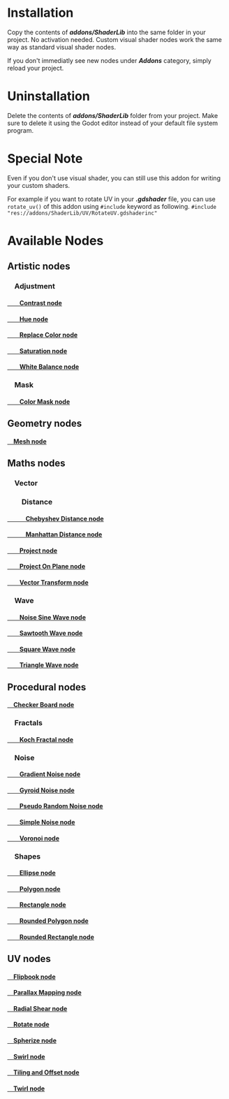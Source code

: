 # Installation
Copy the contents of **_addons/ShaderLib_** into the same folder in your project. No activation needed. Custom visual shader nodes work the same way as standard visual shader nodes.

If you don't immediatly see new nodes under **_Addons_** category, simply reload your project.
# Uninstallation
Delete the contents of **_addons/ShaderLib_** folder from your project. Make sure to delete it using the Godot editor instead of your default file system program.
# Special Note
Even if you don't use visual shader, you can still use this addon for writing your custom shaders.

For example if you want to rotate UV in your **_.gdshader_** file, you can use `rotate_uv()` of this addon using `#include` keyword as following.
`#include "res://addons/ShaderLib/UV/RotateUV.gdshaderinc"`
# Available Nodes
<h2>Artistic nodes</h2>

<h3>&emsp;Adjustment</h3>

<h4><a href="/documentation/Nodes/Artistic/Adjustment/ContrastNode.md">&emsp;&emsp;Contrast node</a></h4>
<h4><a href="/documentation/Nodes/Artistic/Adjustment/HueNode.md">&emsp;&emsp;Hue node</a></h4>
<h4><a href="/documentation/Nodes/Artistic/Adjustment/ReplaceColorNode.md">&emsp;&emsp;Replace Color node</a></h4>
<h4><a href="/documentation/Nodes/Artistic/Adjustment/SaturationNode.md">&emsp;&emsp;Saturation node</a></h4>
<h4><a href="/documentation/Nodes/Artistic/Adjustment/WhiteBalanceNode.md">&emsp;&emsp;White Balance node</a></h4>

<h3>&emsp;Mask</h3>

<h4><a href="/documentation/Nodes/Artistic/Mask/ColorMaskNode.md">&emsp;&emsp;Color Mask node</a></h4>

<h2>Geometry nodes</h2>

<h4><a href="/documentation/Nodes/Geometry/Mesh.md">&emsp;Mesh node</a></h4>

<h2>Maths nodes</h2>

<h3>&emsp;Vector</h3>

<h3>&emsp;&emsp;Distance</h3>

<h4><a href="/documentation/Nodes/Maths/Vector/Distance/ChebyshevDistance.md">&emsp;&emsp;&emsp;Chebyshev Distance node</a></h4>
<h4><a href="/documentation/Nodes/Maths/Vector/Distance/ManhattanDistance.md">&emsp;&emsp;&emsp;Manhattan Distance node</a></h4>

<h4><a href="/documentation/Nodes/Maths/Vector/Project.md">&emsp;&emsp;Project node</a></h4>
<h4><a href="/documentation/Nodes/Maths/Vector/ProjectOnPlane.md">&emsp;&emsp;Project On Plane node</a></h4>
<h4><a href="/documentation/Nodes/Maths/Vector/VectorTransform.md">&emsp;&emsp;Vector Transform node</a></h4>

<h3>&emsp;Wave</h3>

<h4><a href="/documentation/Nodes/Maths/Wave/NoiseSineWave.md">&emsp;&emsp;Noise Sine Wave node</a></h4>
<h4><a href="/documentation/Nodes/Maths/Wave/SawtoothWave.md">&emsp;&emsp;Sawtooth Wave node</a></h4>
<h4><a href="/documentation/Nodes/Maths/Wave/SquareWave.md">&emsp;&emsp;Square Wave node</a></h4>
<h4><a href="/documentation/Nodes/Maths/Wave/TriangleWave.md">&emsp;&emsp;Triangle Wave node</a></h4>

<h2>Procedural nodes</h2>

<h4><a href="/documentation/Nodes/Procedural/CheckerBoard.md">&emsp;Checker Board node</a></h4>

<h3>&emsp;Fractals</h3>

<h4><a href="/documentation/Nodes/Procedural/Shapes/KochFractal.md">&emsp;&emsp;Koch Fractal node</a></h4>

<h3>&emsp;Noise</h3>

<h4><a href="/documentation/Nodes/Procedural/Noise/GradientNoise.md">&emsp;&emsp;Gradient Noise node</a></h4>
<h4><a href="/documentation/Nodes/Procedural/Noise/GyroidNoise.md">&emsp;&emsp;Gyroid Noise node</a></h4>
<h4><a href="/documentation/Nodes/Procedural/Noise/PseudoRandomNoise.md">&emsp;&emsp;Pseudo Random Noise node</a></h4>
<h4><a href="/documentation/Nodes/Procedural/Noise/SimpleNoise.md">&emsp;&emsp;Simple Noise node</a></h4>
<h4><a href="/documentation/Nodes/Procedural/Noise/Voronoi.md">&emsp;&emsp;Voronoi node</a></h4>

<h3>&emsp;Shapes</h3>

<h4><a href="/documentation/Nodes/Procedural/Shapes/Ellipse.md">&emsp;&emsp;Ellipse node</a></h4>
<h4><a href="/documentation/Nodes/Procedural/Shapes/Polygon.md">&emsp;&emsp;Polygon node</a></h4>
<h4><a href="/documentation/Nodes/Procedural/Shapes/Rectangle.md">&emsp;&emsp;Rectangle node</a></h4>
<h4><a href="/documentation/Nodes/Procedural/Shapes/RoundedPolygon.md">&emsp;&emsp;Rounded Polygon node</a></h4>
<h4><a href="/documentation/Nodes/Procedural/Shapes/RoundedRectangle.md">&emsp;&emsp;Rounded Rectangle node</a></h4>

<h2>UV nodes</h2>

<h4><a href="/documentation/Nodes/UV/Flipbook.md">&emsp;Flipbook node</a></h4>
<h4><a href="/documentation/Nodes/UV/ParallaxMapping.md">&emsp;Parallax Mapping node</a></h4>
<h4><a href="/documentation/Nodes/UV/RadialShear.md">&emsp;Radial Shear node</a></h4>
<h4><a href="/documentation/Nodes/UV/Rotate.md">&emsp;Rotate node</a></h4>
<h4><a href="/documentation/Nodes/UV/Spherize.md">&emsp;Spherize node</a></h4>
<h4><a href="/documentation/Nodes/UV/Swirl.md">&emsp;Swirl node</a></h4>
<h4><a href="/documentation/Nodes/UV/TilingAndOffset.md">&emsp;Tiling and Offset node</a></h4>
<h4><a href="/documentation/Nodes/UV/Twirl.md">&emsp;Twirl node</a></h4>